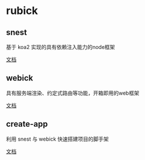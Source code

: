 # rubick

## snest

基于 koa2 实现的具有依赖注入能力的node框架

[文档](https://github.com/LjKBurN/rubick/tree/main/packages/snest)


## webick

具有服务端渲染、约定式路由等功能，开箱即用的web框架

[文档](https://github.com/LjKBurN/rubick/tree/main/packages/webick)

## create-app

利用 snest 与 webick 快速搭建项目的脚手架

[文档](https://github.com/LjKBurN/rubick/tree/main/packages/create-app)